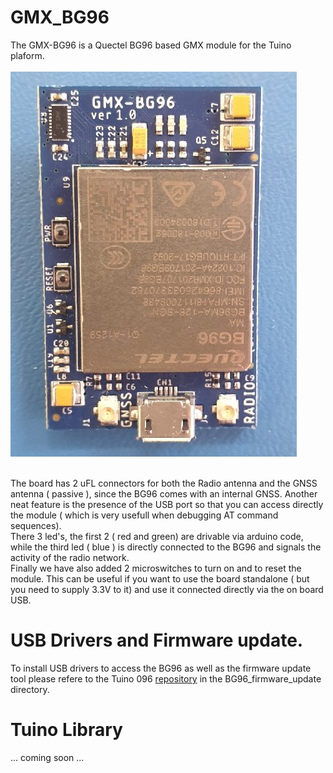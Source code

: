 # GMX_BG96
The GMX-BG96 is a Quectel BG96 based GMX module for the Tuino plaform.<br/>
<br/>
<img src="/docs/bg96_1.jpg"/>
<br/>
<br/>

The board has 2 uFL connectors for both the Radio antenna and the GNSS antenna ( passive ), since the BG96 comes with an internal GNSS. Another neat feature is the presence of the USB port so that you can access directly the module ( which is very usefull when debugging AT command sequences).<br/>
There 3 led's, the first 2 ( red and green) are drivable via arduino code, while the third led ( blue ) is directly connected to the BG96 and signals the activity of the radio network.<br/>
Finally we have also added 2 microswitches to turn on and to reset the module. This can be useful if you want to use the board standalone ( but you need to supply 3.3V to it) and use it connected directly via the on board USB.<br/>

# USB Drivers and Firmware update.
To install USB drivers to access the BG96 as well as the firmware update tool please refere to the Tuino 096 [repository](https://github.com/gimasi/TUINO_ZERO_96) in the BG96_firmware_update directory. 

# Tuino Library
... coming soon ...
